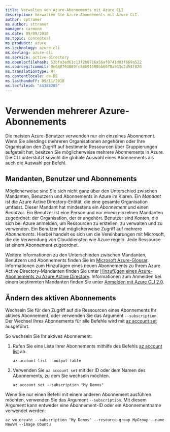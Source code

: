 ```yaml
---
title: Verwalten von Azure-Abonnements mit Azure CLI
description: Verwalten Sie Azure-Abonnements mit Azure CLI.
author: sptramer
ms.author: sttramer
manager: carmonm
ms.date: 09/09/2018
ms.topic: conceptual
ms.produdct: azure
ms.technology: azure-cli
ms.devlang: azure-cli
ms.service: active-directory
ms.openlocfilehash: 53bfa3ed61c13f2b8716a56af8741d03f669a522
ms.sourcegitcommit: 0e688704889fc88b91588bb6678a933c2d54f020
ms.translationtype: HT
ms.contentlocale: de-DE
ms.lasthandoff: 09/11/2018
ms.locfileid: "44388285"
---
```

# <a name="use-multiple-azure-subscriptions"></a>Verwenden mehrerer Azure-Abonnements

Die meisten Azure-Benutzer verwenden nur ein einzelnes Abonnement. Wenn Sie allerdings mehreren Organisationen angehören oder Ihre Organisation den Zugriff auf bestimmte Ressourcen über Gruppierungen aufgeteilt hat, besitzen Sie möglicherweise mehrere Abonnements in Azure. Die CLI unterstützt sowohl die globale Auswahl eines Abonnements als auch die Auswahl per Befehl.

## <a name="tenants-users-and-subscriptions"></a>Mandanten, Benutzer und Abonnements

Möglicherweise sind Sie sich nicht ganz über den Unterschied zwischen Mandanten, Benutzern und Abonnements in Azure im Klaren. Ein _Mandant_ ist die Azure Active Directory-Entität, die eine gesamte Organisation umfasst. Dieser Mandant hat mindestens ein _Abonnement_ und einen _Benutzer_. Ein Benutzer ist eine Person und nur einem einzelnen Mandanten zugeordnet: der Organisation, der er angehört. Benutzer sind Konten, die sich bei Azure anmelden, um Ressourcen zu erstellen, zu verwalten und zu verwenden.
Ein Benutzer hat möglicherweise Zugriff auf mehrere _Abonnements_. Hierbei handelt es sich um die Vereinbarungen mit Microsoft, die die Verwendung von Clouddiensten wie Azure regeln. Jede Ressource ist einem Abonnement zugeordnet.

Weitere Informationen zu den Unterschieden zwischen Mandanten, Benutzern und Abonnements finden Sie im [Microsoft Azure-Glossar](/azure/azure-glossary-cloud-terminology).  Informationen zum Hinzufügen eines neuen Abonnements zu Ihrem Azure Active Directory-Mandanten finden Sie unter [Hinzufügen eines Azure-Abonnements zu Azure Active Directory](/azure/active-directory/active-directory-how-subscriptions-associated-directory).
Informationen zum Anmelden bei einem bestimmten Mandanten finden Sie unter [Anmelden mit Azure CLI 2.0](/cli/azure/authenticate-azure-cli).

## <a name="change-the-active-subscription"></a>Ändern des aktiven Abonnements 

Wechseln Sie für den Zugriff auf die Ressourcen eines Abonnements Ihr aktives Abonnement, oder verwenden Sie das Argument `--subscription`. Der Wechsel Ihres Abonnements für alle Befehle wird mit [az account set](/cli/azure/account#az-account-set) ausgeführt.

So wechseln Sie Ihr aktives Abonnement:

1. Rufen Sie eine Liste Ihrer Abonnements mithilfe des Befehls [az account list](/cli/azure/account#az-account-list) ab.

    ```azurecli-interactive
    az account list --output table
    ```
2. Verwenden Sie `az account set` mit der ID oder dem Namen des Abonnements, zu dem Sie wechseln möchten.

    ```azurecli-interactive
    az account set --subscription "My Demos"
    ```

Wenn Sie nur einen Befehl mit einem anderen Abonnement ausführen möchten, verwenden Sie das Argument `--subscription`. Mit diesem Argument kann entweder eine Abonnement-ID oder ein Abonnementname verwendet werden:

```azurecli-interactive
az vm create --subscription "My Demos" --resource-group MyGroup --name NewVM --image Ubuntu
```
